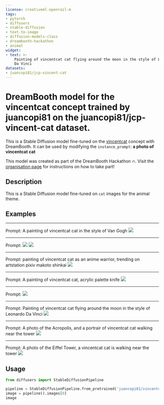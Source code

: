 ```yaml
---
license: creativeml-openrail-m
tags:
- pytorch
- diffusers
- stable-diffusion
- text-to-image
- diffusion-models-class
- dreambooth-hackathon
- animal
widget:
- text: >-
    Painting of vincentcat cat flying around the moon in the style of Leonardo
    Da Vinci
datasets:
- juancopi81/jcp-vincent-cat
---
```


# DreamBooth model for the vincentcat concept trained by juancopi81 on the juancopi81/jcp-vincent-cat dataset.

This is a Stable Diffusion model fine-tuned on the [vincentcat](https://huggingface.co/datasets/juancopi81/jcp-vincent-cat) concept with DreamBooth. It can be used by modifying the `instance_prompt`: **a photo of vincentcat cat**

This model was created as part of the DreamBooth Hackathon 🔥. Visit the [organisation page](https://huggingface.co/dreambooth-hackathon) for instructions on how to take part!

## Description

This is a Stable Diffusion model fine-tuned on `cat` images for the animal theme.


## Examples

---
Prompt: A painting of vincentcat cat in the style of Van Gogh
<img src="https://huggingface.co/juancopi81/vincentcat-cat/resolve/main/Vincent_VG_final.jpeg">

---
Prompt: 
<img src="https://huggingface.co/juancopi81/vincentcat-cat/resolve/main/Vincent_Cartoon_1.png">
<img src="https://huggingface.co/juancopi81/vincentcat-cat/resolve/main/Vincent_Cartoon_2.png">

---
Prompt: painting of vincentcat cat as an anime warrior, trending on artstation pixiv makoto shinkai
<img src="https://huggingface.co/juancopi81/vincentcat-cat/resolve/main/Vincent_7.jpg">

---
Prompt: A painting of vincentcat cat, acrylic palette knife
<img src="https://huggingface.co/juancopi81/vincentcat-cat/resolve/main/Vincent_3.jpg">

---
Prompt: 
<img src="https://huggingface.co/juancopi81/vincentcat-cat/resolve/main/Vincent_VG_2.png">

---
Prompt: Painting of vincentcat cat flying around the moon in the style of Leonardo Da Vinci
<img src="https://huggingface.co/juancopi81/vincentcat-cat/resolve/main/Vincent_7.jpg">

---
Prompt: A photo of the Acropolis, and a portrair of vincentcat cat walking near the tower
<img src="https://huggingface.co/juancopi81/vincentcat-cat/resolve/main/Vincent_6.jpg">

---
Prompt: A photo of the Eiffel Tower, a vincentcat cat is walking near the tower
<img src="https://huggingface.co/juancopi81/vincentcat-cat/resolve/main/Vincent_5.jpg">

## Usage

```python
from diffusers import StableDiffusionPipeline

pipeline = StableDiffusionPipeline.from_pretrained('juancopi81/vincentcat-cat')
image = pipeline().images[0]
image
```